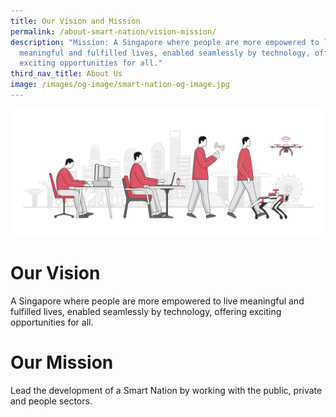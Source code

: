 ```yaml
---
title: Our Vision and Mission
permalink: /about-smart-nation/vision-mission/
description: "Mission: A Singapore where people are more empowered to live
  meaningful and fulfilled lives, enabled seamlessly by technology, offering
  exciting opportunities for all."
third_nav_title: About Us
image: /images/og-image/smart-nation-og-image.jpg
---
```


![Vision and Mission](/images/abt-smart-nation/milestones.jpg)

# Our Vision

A Singapore where people are more empowered to live meaningful and fulfilled lives, enabled seamlessly by technology, offering exciting opportunities for all.

# Our Mission

Lead the development of a Smart Nation by working with the public, private and people sectors.